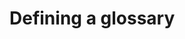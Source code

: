 <!-- SPDX-License-Identifier: Apache-2.0 -->
<!-- Copyright Contributors to the Data Governance project. -->

# Defining a glossary
